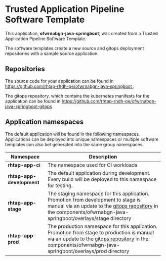 # Trusted Application Pipeline Software Template

This application, **ofwrnabgn-java-springboot**, was created from a Trusted Application Pipeline Software Template.

The software templates create a new source and gitops deployment repositories with a sample source application. 

## Repositories

The source code for your application can be found in [https://github.com/rhtap-rhdh-qe/ofwrnabgn-java-springboot ](https://github.com/rhtap-rhdh-qe/ofwrnabgn-java-springboot ).
 
The gitops repository, which contains the kubernetes manifests for the application can be found in 
[https://github.com/rhtap-rhdh-qe/ofwrnabgn-java-springboot-gitops ](https://github.com/rhtap-rhdh-qe/ofwrnabgn-java-springboot-gitops ) 

## Application namespaces 

The default application will be found in the following namespaces. Applications can be deployed into unique namespaces or multiple software templates can also bet generated into the same group namespaces.  

|  Namespace   |  Description   |  
| -------- | -------- |
| **rhtap-app-ci** | The namespace used for CI workloads |
| **rhtap-app-development** | The default application during development. Every build will be deployed to this namespace for testing. |
| **rhtap-app-stage** | The staging namespace for this application. Promotion from development to stage is manual via an update to the [gitops repository](https://github.com/rhtap-rhdh-qe/ofwrnabgn-java-springboot-gitops ) in the components/ofwrnabgn-java-springboot/overlays/stage directory |
| **rhtap-app-prod** | The production namespace for this application. Promotion from stage to production is manual via an update to the [gitops repository](https://github.com/rhtap-rhdh-qe/ofwrnabgn-java-springboot-gitops ) in the components/ofwrnabgn-java-springboot/overlays/prod directory |